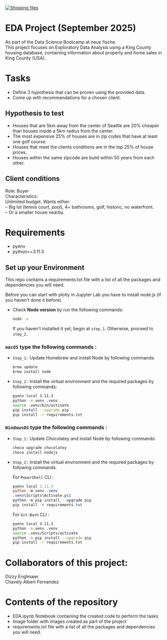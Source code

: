 [![Shipping files](https://github.com/neuefische/ds-eda-project-template/actions/workflows/workflow-03.yml/badge.svg?branch=main&event=workflow_dispatch)](https://github.com/neuefische/ds-eda-project-template/actions/workflows/workflow-03.yml)
# EDA Project (September 2025)
As part of the Data Science Bootcamp at neue fische.\
This project focuses on Exploratory Data Analysis using a King County housing database, containing information about property and home sales in King County (USA). 


# Tasks
* Define 3 hypothesis that can be proven using the provided data.
* Come up with recommendations for a chosen client.

## Hypothesis to test
- Houses that are 5km away from the center of Seattle are 20% cheaper than houses inside a 5km radius from the center.
- The most expensive 25% of houses are in zip codes that have at least one golf course.
- Houses that meet the clients conditions are in the top 25% of house prices.
- Houses within the same zipcode are build within 50 years from each other.

## Client conditions
Role: Buyer\
Characteristics:\
Unlimited budget.
Wants either:\
– Big lot (tennis court, pool), 4+ bathrooms, golf, historic, no waterfront.\
– Or a smaller house nearby.



# Requirements

- pyenv
- python==3.11.3

## Set up your Environment
This repo contains a requirements.txt file with a list of all the packages and dependencies you will need.

Before you can start with plotly in Jupyter Lab you have to install node.js (if you haven't done it before).
- Check **Node version**  by run the following commands:
    ```sh
    node -v
    ```
    If you haven't installed it yet, begin at `step_1`. Otherwise, proceed to `step_2`.


### **`macOS`** type the following commands : 


- `Step_1:` Update Homebrew and install Node by following commands:
    ```sh
    brew update
    brew install node
    ```

- `Step_2:` Install the virtual environment and the required packages by following commands:

    ```BASH
    pyenv local 3.11.3
    python -m venv .venv
    source .venv/bin/activate
    pip install --upgrade pip
    pip install -r requirements.txt
    ```
### **`WindowsOS`** type the following commands :


- `Step_1:` Update Chocolatey and install Node by following commands:
    ```sh
    choco upgrade chocolatey
    choco install nodejs
    ```

- `Step_2:` Install the virtual environment and the required packages by following commands.

   For `PowerShell` CLI :

    ```PowerShell
    pyenv local 3.11.3
    python -m venv .venv
    .venv\Scripts\Activate.ps1
    python -m pip install --upgrade pip
    pip install -r requirements.txt
    ```

    For `Git-Bash` CLI :
  
    ```BASH
    pyenv local 3.11.3
    python -m venv .venv
    source .venv/Scripts/activate
    python -m pip install --upgrade pip
    pip install -r requirements.txt
    ```
    
# Collaborators of this project:
Dizzy Englmaier\
Chavely Albert Fernandez

# Contents of the repository
* EDA.ipynb Notebook containing the created code to perform the tasks
* Image folder with images created as part of the project
* requirements.txt file with a list of all the packages and dependencies you will need.
  


